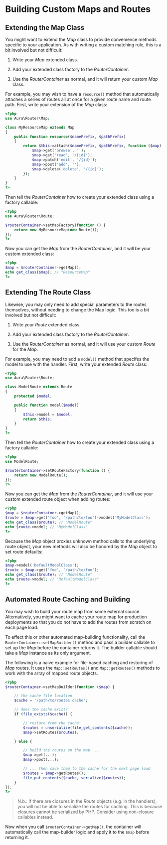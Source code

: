 # Building Custom Maps and Routes

## Extending the Map Class

You might want to extend the _Map_ class to provide convenience methods specific to your application. As with writing a custom matching rule, this is a bit involved but not difficult:

1. Write your _Map_ extended class.

2. Add your extended class factory to the _RouterContainer_.

3. Use the _RouterContainer_ as normal, and it will return your custom _Map_ class.

For example, you may wish to have a `resource()` method that automatically attaches a series of routes all at once for a given route name and route path.  First, write your extension of the _Map_ class:

```php
<?php
use Aura\Router\Map;

class MyResourceMap extends Map
{
    public function resource($namePrefix, $pathPrefix)
    {
        return $this->attach($namePrefix, $pathPrefix, function ($map) {
            $map->get('browse', '');
            $map->get('read', '/{id}');
            $map->patch('edit', '/{id}');
            $map->post('add', '');
            $map->delete('delete', '/{id}');
        });
    }
}
?>
```

Then tell the _RouterContainer_ how to create your extended class using a factory callable:

```php
<?php
use Aura\Router\Route;

$routerContainer->setMapFactory(function () {
    return new MyResourceMap(new Route());
});
?>
```

Now you can get the _Map_ from the _RouterContainer_, and it will be your custom extended class:

```php
<?php
$map = $routerContainer->getMap();
echo get_class($map); // "ResourceMap"
?>
```

## Extending The Route Class

Likewise, you may only need to add special parameters to the routes themselves, without needing to change the Map logic.  This too is a bit involved but not difficult:

1. Write your _Route_ extended class.

2. Add your extended class factory to the _RouterContainer_.

3. Use the _RouterContainer_ as normal, and it will use your custom _Route_ for the _Map_.

For example, you may need to add a `model()` method that specifes the model to use with the handler. First, write your extended _Route_ class:

```php
<?php
use Aura\Router\Route;

class ModelRoute extends Route
{
    protected $model;

    public function model($model)
    {
        $this->model = $model;
        return $this;
    }
}
?>
```

Then tell the _RouterContainer_ how to create your extended class using a factory callable:

```php
<?php
use ModelRoute;

$routerContainer->setRouteFactory(function () {
    return new ModelRoute();
});
?>
```

Now you can get the _Map_ from the _RouterContainer_, and it will use your custom extended route object when adding routes:

```php
<?php
$map = $routerContainer->getMap();
$route = $map->get('foo', '/path/to/foo')->model('MyModelClass');
echo get_class($route); // "ModelRoute"
echo $route->model; // "MyModelClass"
?>
```

Because the _Map_ object proxies unknown method calls to the underlying route object, your new methods will also be honored by the _Map_ object to set route defaults:

```php
<?php
$map->model('DefaultModelClass');
$route = $map->get('foo', '/path/to/foo');
echo get_class($route); // "ModelRoute"
echo $route->model; // "DefaultModelClass"
?>
```

## Automated Route Caching and Building

You may wish to build your route map from some external source. Alternatively, you might want to cache your route map for production deployments so that you do not have to add the routes from scratch on each page load.

To effect this or other automated map-building functionality, call the `RouterContainer::setMapBuilder()` method and pass a builder callable to set up the _Map_ before the container returns it. The builder callable should take a _Map_ instance as its only argument.

The following is a naive example for file-based caching and restoring of _Map_ routes. It uses the `Map::setRoutes()` and `Map::getRoutes()` methods to work with the array of mapped route objects.

```php
<?php
$routerContainer->setMapBuilder(function ($map) {

    // the cache file location
    $cache = '/path/to/routes.cache';

    // does the cache exist?
    if (file_exists($cache)) {

        // restore from the cache
        $routes = unserialize(file_get_contents($cache));
        $map->setRoutes($routes);

    } else {

        // build the routes on the map ...
        $map->get(...);
        $map->post(...);

        // ... then save them to the cache for the next page load
        $routes = $map->getRoutes();
        file_put_contents($cache, serialize($routes));
    }
});
?>
```

> N.b.: If there are closures in the _Route_ objects (e.g. in the handlers), you will not be able to serialize the routes for caching. This is because closures cannot be serialized by PHP. Consider using non-closure callables instead.

Now when you call `$routerContainer->getMap()`, the container will automatically call the map-builder logic and apply it to the `$map` before returning it.
